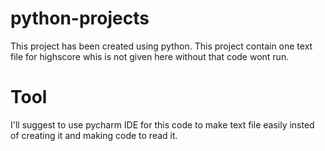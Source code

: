 # python-projects
  
  This project has been created using python.
  This project contain one text file for highscore whis is not given here without that code wont run.

# Tool
  
  I'll suggest to use pycharm IDE for this code to make text file easily insted of creating it and making code to read it.
